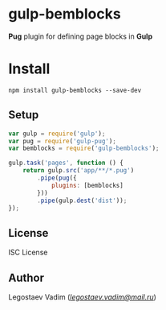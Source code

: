 # gulp-bemblocks

**Pug** plugin for defining page blocks in **Gulp**

# Install

```
npm install gulp-bemblocks --save-dev
```

## Setup

```js
var gulp = require('gulp');
var pug = require('gulp-pug');
var bemblocks = require('gulp-bemblocks');

gulp.task('pages', function () {
    return gulp.src('app/**/*.pug')
        .pipe(pug({
            plugins: [bemblocks]
        }))
        .pipe(gulp.dest('dist'));
});
```

## License

ISC License

## Author

Legostaev Vadim (*legostaev.vadim@mail.ru*)
